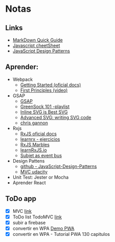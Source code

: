 # Notas 

## Links
- [MarkDown Quick Guide](https://www.markdownguide.org/basic-syntax/)
- [Javascript cheetSheet](http://overapi.com/javascript)
- [JavaScript Design Patterns](https://github.com/Badacadabra/JavaScript-Design-Patterns)

## Aprender:

- Webpack
	- [Getting Started (oficial docs)](https://webpack.js.org/guides/getting-started)
	- [First Principles (video)](https://www.youtube.com/watch?v=WQue1AN93YU)
- GSAP
	- [GSAP](https://greensock.com/)
	- [GreenSock 101 -playlist](https://www.youtube.com/watch?v=LRLt0T1CFIQ&list=PLkEZWD8wbltlSS_d_7tx_H_FBNVro8918&index=11&frags=wn)
	- [Inline SVG is Best SVG](https://www.youtube.com/watch?v=af4ZQJ14yu8)
	- [Advanced SVG: writing SVG code](https://www.youtube.com/watch?v=q_3Q9HHcXuA)
	- [chris gannon](https://gannon.tv/)
- Rxjs
	- [RxJS oficial docs](http://reactivex.io/rxjs/manual/overview.html#introduction)
	- [learnrx - ejercicios](http://reactivex.io/learnrx/)
	- [RxJS Marbles](https://rxmarbles.com/#concatMap)
	- [learnRxJS.io](https://www.learnrxjs.io/)
	- [Subjet as event bus](https://egghead.io/lessons/rxjs-using-a-subject-as-an-event-bus)
- Design Pattens
	- [github - JavaScript-Design-Patterns](https://github.com/Badacadabra/JavaScript-Design-Patterns)
	- [MVC udacity](https://classroom.udacity.com/courses/ud989)
- Unit Test: Jester or Mocha 
- Aprender React


## ToDo app
- [x] MVC [link](https://www.awwwards.com/build-a-simple-javascript-app-the-mvc-way.html)  
- [x] ToDo list  TodoMVC  [link](https://github.com/tastejs/todomvc/tree/master/examples)  
- [x] subir a firebase  
- [x] convertir en WPA [Demo PWA](https://github.com/gokulkrishh/demo-progressive-web-app)  
- [x] convertir en WPA - Tutorial PWA 130 capitulos  